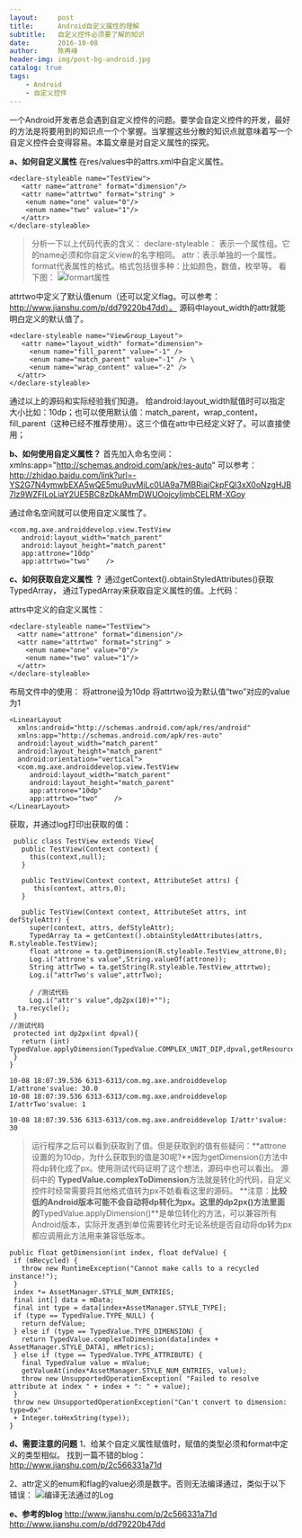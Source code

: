 ```yaml
---
layout:     post
title:      Android自定义属性的理解
subtitle:   自定义控件必须要了解的知识
date:       2016-10-08
author:     陈再峰
header-img: img/post-bg-android.jpg
catalog: true
tags:
    - Android
    - 自定义控件
---
```


一个Android开发者总会遇到自定义控件的问题。要学会自定义控件的开发，最好的方法是将要用到的知识点一个个掌握。当掌握这些分散的知识点就意味着写一个自定义控件会变得容易。本篇文章是对自定义属性的探究。

**a、如何自定义属性**
在res/values中的attrs.xml中自定义属性。
```
<declare-styleable name="TestView">    
   <attr name="attrone" format="dimension"/>    
   <attr name="attrtwo" format="string" >    
    <enum name="one" value="0"/>    
    <enum name="two" value="1"/>
   </attr>
</declare-styleable>
```
>分析一下以上代码代表的含义：
declare-styleable： 表示一个属性组。它的name必须和你自定义view的名字相同。
attr：表示单独的一个属性。format代表属性的格式。格式包括很多种：比如颜色，数值，枚举等。 看下图：
![formart属性](http://upload-images.jianshu.io/upload_images/1930161-fb522ea97f5c93e8.png?imageMogr2/auto-orient/strip%7CimageView2/2/w/1240)

attrtwo中定义了默认值enum（还可以定义flag。可以参考：http://www.jianshu.com/p/dd79220b47dd）。
源码中layout_width的attr就能明白定义的默认值了。

```
<declare-styleable name="ViewGroup_Layout">
   <attr name="layout_width" format="dimension">
     <enum name="fill_parent" value="-1" /> 
     <enum name="match_parent" value="-1" /> \
     <enum name="wrap_content" value="-2" /> 
  </attr> 
</declare-styleable>
```
通过以上的源码和实际经验我们知道。 给android:layout_width赋值时可以指定大小比如：10dp；也可以使用默认值：match_parent，wrap_content，fill_parent（这种已经不推荐使用）。这三个值在attr中已经定义好了。可以直接使用；

**b、如何使用自定义属性？**
首先加入命名空间：xmlns:app="http://schemas.android.com/apk/res-auto" 
可以参考：
http://zhidao.baidu.com/link?url=-YS2G7N4ymwbEXA5wQE5mu9uvMiLc0UA9a7MBRiajCkpFQl3xX0oNzgHJB7lz9WZFlLoLiaY2UE5BC8zDkAMmDWUOojcyIjmbCELRM-XGoy

通过命名空间就可以使用自定义属性了。
```
<com.mg.axe.androiddevelop.view.TestView   
   android:layout_width="match_parent"    
   android:layout_height="match_parent"    
   app:attrone="10dp"   
   app:attrtwo="two"    />
```

**c、如何获取自定义属性 ？**
通过getContext().obtainStyledAttributes()获取TypedArray，
通过TypedArray来获取自定义属性的值。上代码：

attrs中定义的自定义属性：
```
<declare-styleable name="TestView">    
  <attr name="attrone" format="dimension"/>    
  <attr name="attrtwo" format="string" >    
    <enum name="one" value="0"/>    
    <enum name="two" value="1"/>
  </attr>
</declare-styleable>
```

布局文件中的使用：
将attrone设为10dp
将attrtwo设为默认值“two”对应的value为1
```
<LinearLayout 
  xmlns:android="http://schemas.android.com/apk/res/android"
  xmlns:app="http://schemas.android.com/apk/res-auto"   
  android:layout_width="match_parent"    
  android:layout_height="match_parent"    
  android:orientation="vertical">
  <com.mg.axe.androiddevelop.view.TestView   
     android:layout_width="match_parent"    
     android:layout_height="match_parent"    
     app:attrone="10dp"   
     app:attrtwo="two"    />
</LinearLayout>
```

获取，并通过log打印出获取的值：

```
 public class TestView extends View{
   public TestView(Context context) {
     this(context,null);
   }

   public TestView(Context context, AttributeSet attrs) {
      this(context, attrs,0);
   }

   public TestView(Context context, AttributeSet attrs, int defStyleAttr) {
     super(context, attrs, defStyleAttr);
     TypedArray ta = getContext().obtainStyledAttributes(attrs, R.styleable.TestView);
     float attrone = ta.getDimension(R.styleable.TestView_attrone,0);
     Log.i("attrone's value",String.valueOf(attrone));
     String attrTwo = ta.getString(R.styleable.TestView_attrtwo);
     Log.i("attrTwo's value",attrTwo);

     / /测试代码
     Log.i("attr's value",dp2px(10)+"");
  ta.recycle();
 }
//测试代码
 protected int dp2px(int dpval){
   return (int) TypedValue.applyDimension(TypedValue.COMPLEX_UNIT_DIP,dpval,getResources().getDisplayMetrics());
 }
}
```

```
10-08 18:07:39.536 6313-6313/com.mg.axe.androiddevelop I/attrone'svalue: 30.0
10-08 18:07:39.536 6313-6313/com.mg.axe.androiddevelop I/attrTwo'svalue: 1

10-08 18:07:39.536 6313-6313/com.mg.axe.androiddevelop I/attr'svalue: 30
```
>运行程序之后可以看到获取到了值。但是获取到的值有些疑问：**attrone设置的为10dp，为什么获取到的值是30呢?**因为getDimension()方法中将dp转化成了px。使用测试代码证明了这个想法，源码中也可以看出。
源码中的 **TypedValue.complexToDimension**方法就是转化的代码，自定义控件时经常需要将其他格式值转为px不妨看看这里的源码。
**注意：**比较低的Android版本可能不会自动将dp转化为px。这里的dp2px()方法里面的**TypedValue.applyDimension()**是单位转化的方法，可以兼容所有Android版本，实际开发遇到单位需要转化时无论系统是否自动将dp转为px都应调用此方法用来兼容低版本。
```
public float getDimension(int index, float defValue) {
 if (mRecycled) {
   throw new RuntimeException("Cannot make calls to a recycled instance!");
 }
 index *= AssetManager.STYLE_NUM_ENTRIES;
 final int[] data = mData;
 final int type = data[index+AssetManager.STYLE_TYPE];
 if (type == TypedValue.TYPE_NULL) {
   return defValue;
 } else if (type == TypedValue.TYPE_DIMENSION) {
   return TypedValue.complexToDimension(data[index + AssetManager.STYLE_DATA], mMetrics);
 } else if (type == TypedValue.TYPE_ATTRIBUTE) {
   final TypedValue value = mValue;
   getValueAt(index*AssetManager.STYLE_NUM_ENTRIES, value);
   throw new UnsupportedOperationException( "Failed to resolve attribute at index " + index + ": " + value);
 }
 throw new UnsupportedOperationException("Can't convert to dimension: type=0x"
 + Integer.toHexString(type));
}
```

**d、需要注意的问题**
1、给某个自定义属性赋值时，赋值的类型必须和format中定义的类型相似。
找到一篇不错的blog：http://www.jianshu.com/p/2c566331a71d

2、attr定义的enum和flag的value必须是数字。否则无法编译通过，类似于以下错误：
![编译无法通过的Log](http://upload-images.jianshu.io/upload_images/1930161-76fefa03db67967e.png?imageMogr2/auto-orient/strip%7CimageView2/2/w/1240)

**e、参考的blog**
http://www.jianshu.com/p/2c566331a71d
http://www.jianshu.com/p/dd79220b47dd

